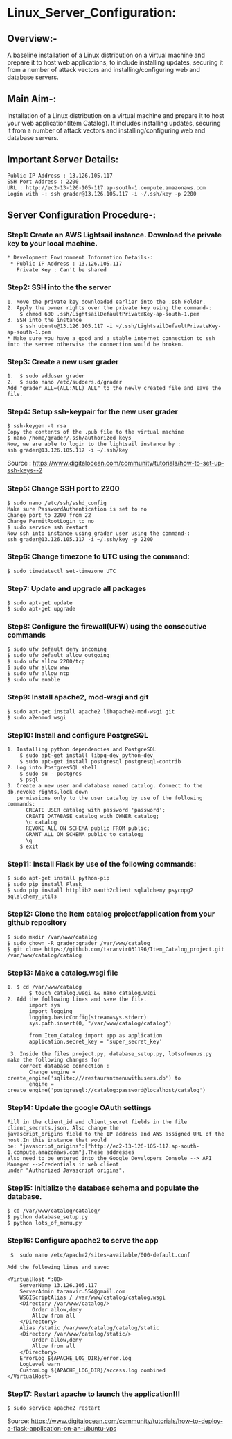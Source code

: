 # Linux_Server_Configuration:
## Overview:- 
A baseline installation of a Linux distribution on a virtual machine and prepare it to host web applications, to include installing updates, securing it from a number of attack vectors and installing/configuring web and database servers.

## Main Aim-: 
Installation of a Linux distribution on a virtual machine and prepare it to host your web application(Item Catalog). It includes installing updates, securing it from a number of attack vectors and installing/configuring web and database servers.

## Important Server Details: 
    Public IP Address : 13.126.105.117
    SSH Port Address : 2200
    URL : http://ec2-13-126-105-117.ap-south-1.compute.amazonaws.com 
    Login with -: ssh grader@13.126.105.117 -i ~/.ssh/key -p 2200 

## Server Configuration Procedure-:
### Step1: Create an AWS Lightsail instance. Download the private key to your local machine.
    * Development Environment Information Details-:
	 * Public IP Address : 13.126.105.117 
	   Private Key : Can't be shared
		
### Step2: SSH into the the server 
    1. Move the private key downloaded earlier into the .ssh Folder.
    2. Apply the owner rights over the private key using the command-:
	    $ chmod 600 .ssh/LightsailDefaultPrivateKey-ap-south-1.pem
    3. SSH into the instance
        $ ssh ubuntu@13.126.105.117 -i ~/.ssh/LightsailDefaultPrivateKey-ap-south-1.pem
    * Make sure you have a good and a stable internet connection to ssh into the server otherwise the connection would be broken.
    
### Step3: Create a new user grader
    1.  $ sudo adduser grader
    2.  $ sudo nano /etc/sudoers.d/grader
    Add "grader ALL=(ALL:ALL) ALL" to the newly created file and save the file.

### Step4: Setup ssh-keypair for the new user grader
    $ ssh-keygen -t rsa
    Copy the contents of the .pub file to the virtual machine
    $ nano /home/grader/.ssh/authorized_keys
    Now, we are able to login to the lightsail instance by :
    ssh grader@13.126.105.117 -i ~/.ssh/key
    
Source : https://www.digitalocean.com/community/tutorials/how-to-set-up-ssh-keys--2
    
### Step5: Change SSH port to 2200
    $ sudo nano /etc/ssh/sshd_config
    Make sure PasswordAuthentication is set to no
    Change port to 2200 from 22
    Change PermitRootLogin to no
    $ sudo service ssh restart
    Now ssh into instance using grader user using the command-:
    ssh grader@13.126.105.117 -i ~/.ssh/key -p 2200
    
### Step6: Change timezone to UTC using the command: 
    $ sudo timedatectl set-timezone UTC

### Step7: Update and upgrade all packages
    $ sudo apt-get update
    $ sudo apt-get upgrade
    
### Step8: Configure the firewall(UFW) using the consecutive commands
    $ sudo ufw default deny incoming
    $ sudo ufw default allow outgoing
    $ sudo ufw allow 2200/tcp
    $ sudo ufw allow www
    $ sudo ufw allow ntp
    $ sudo ufw enable
    
### Step9: Install apache2, mod-wsgi and git
    $ sudo apt-get install apache2 libapache2-mod-wsgi git
    $ sudo a2enmod wsgi
    
### Step10: Install and configure PostgreSQL
    1. Installing python dependencies and PostgreSQL
        $ sudo apt-get install libpq-dev python-dev
        $ sudo apt-get install postgresql postgresql-contrib
    2. Log into PostgresSQL shell
        $ sudo su - postgres
        $ psql
    3. Create a new user and database named catalog. Connect to the db,revoke rights,lock down 
       permissions only to the user catalog by use of the following commands:
          CREATE USER catalog with password 'password';
          CREATE DATABASE catalog with OWNER catalog;
          \c catalog
          REVOKE ALL ON SCHEMA public FROM public;
          GRANT ALL OM SCHEMA public to catalog;
          \q
        $ exit
          
### Step11: Install Flask by use of the following commands:
    $ sudo apt-get install python-pip
    $ sudo pip install Flask
    $ sudo pip install httplib2 oauth2client sqlalchemy psycopg2 sqlalchemy_utils
           
### Step12: Clone the Item catalog project/application from your github repository
    $ sudo mkdir /var/www/catalog
    $ sudo chown -R grader:grader /var/www/catalog
    $ git clone https://github.com/taranvir031196/Item_Catalog_project.git /var/www/catalog/catalog
           
### Step13: Make a catalog.wsgi file
    1. $ cd /var/www/catalog
           $ touch catalog.wsgi && nano catalog.wsgi
    2. Add the following lines and save the file.
           import sys
           import logging
           logging.basicConfig(stream=sys.stderr)
           sys.path.insert(0, "/var/www/catalog/catalog")

           from Item_Catalog import app as application
           application.secret_key = 'super_secret_key'
           
     3. Inside the files project.py, database_setup.py, lotsofmenus.py make the following changes for
        correct database connection :
           Change engine = create_engine('sqlite:///restaurantmenuwithusers.db') to
           engine = create_engine('postgresql://catalog:password@localhost/catalog')

### Step14: Update the google OAuth settings
    Fill in the client_id and client_secret fields in the file client_secrets.json. Also change the 
    javascript_origins field to the IP address and AWS assigned URL of the host.In this instance that would 
    be: "javascript_origins":["http://ec2-13-126-105-117.ap-south-1.compute.amazonaws.com"].These addresses 
    also need to be entered into the Google Developers Console --> API Manager -->Credentials in web client 
    under "Authorized Javascript origins".

### Step15: Initialize the database schema and populate the database. 
    $ cd /var/www/catalog/catalog/
    $ python database_setup.py
    $ python lots_of_menu.py
          
### Step16: Configure apache2 to serve the app
     $  sudo nano /etc/apache2/sites-available/000-default.conf

    Add the following lines and save:
    
    <VirtualHost *:80>
        ServerName 13.126.105.117
        ServerAdmin taranvir.554@gmail.com
        WSGIScriptAlias / /var/www/catalog/catalog.wsgi
        <Directory /var/www/catalog/>
            Order allow,deny
            Allow from all
        </Directory>
        Alias /static /var/www/catalog/catalog/static
        <Directory /var/www/catalog/static/>
            Order allow,deny
            Allow from all
        </Directory>
        ErrorLog ${APACHE_LOG_DIR}/error.log
        LogLevel warn
        CustomLog ${APACHE_LOG_DIR}/access.log combined
    </VirtualHost>
    
### Step17: Restart apache to launch the application!!!
    $ sudo service apache2 restart
          
Source:  https://www.digitalocean.com/community/tutorials/how-to-deploy-a-flask-application-on-an-ubuntu-vps
         
          
    
    










